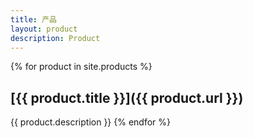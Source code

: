 ```yaml
---
title: 产品
layout: product
description: Product
---
```


{% for product in site.products %}
## [{{ product.title }}]({{ product.url }})
{{ product.description }}
{% endfor %}
